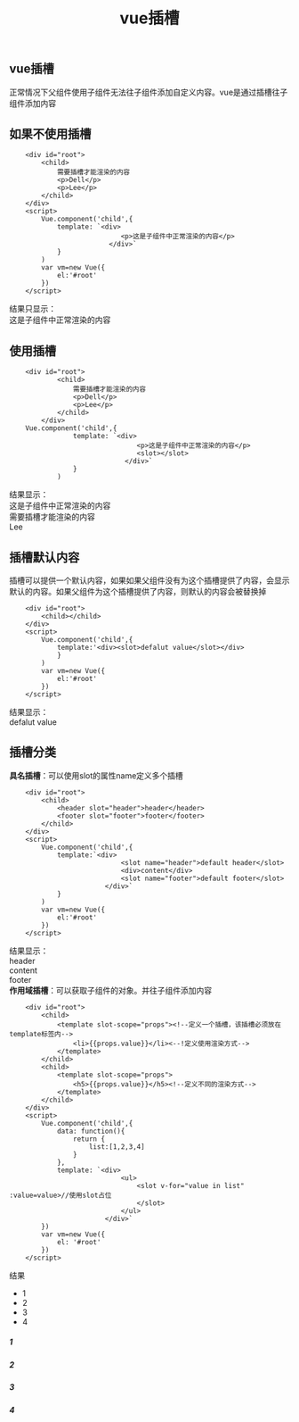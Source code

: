 ﻿---
layout: post
title: vue插槽
tags:
- vue
categories: webpage
description: vue父组件通过插槽往子组件添加自定义内容
---
## vue插槽
正常情况下父组件使用子组件无法往子组件添加自定义内容。vue是通过插槽往子组件添加内容
<!-- more -->

## 如果不使用插槽
```
	<div id="root">
        <child>
            需要插槽才能渲染的内容
            <p>Dell</p>
            <p>Lee</p>
        </child>
    </div>
    <script>
        Vue.component('child',{
            template: `<div>
                            <p>这是子组件中正常渲染的内容</p>                            
                         </div>`
            }
        )
        var vm=new Vue({
            el:'#root'
        })
    </script>
```
结果只显示：  
这是子组件中正常渲染的内容  
## 使用插槽  
```
	<div id="root">
			<child>
				需要插槽才能渲染的内容
				<p>Dell</p>
				<p>Lee</p>
			</child>
		</div>
	Vue.component('child',{
				template: `<div>
								<p>这是子组件中正常渲染的内容</p>
								<slot></slot>
							 </div>`
				}
			)
```
结果显示：  
这是子组件中正常渲染的内容  
需要插槽才能渲染的内容  
Lee  
## 插槽默认内容  
插槽可以提供一个默认内容，如果如果父组件没有为这个插槽提供了内容，会显示默认的内容。如果父组件为这个插槽提供了内容，则默认的内容会被替换掉  
```
	<div id="root">
        <child></child>
    </div>
    <script>
        Vue.component('child',{
            template:'<div><slot>defalut value</slot></div>
            }
        )
        var vm=new Vue({
            el:'#root'
        })
    </script>
```
结果显示：  
defalut value  
## 插槽分类
**具名插槽**：可以使用slot的属性name定义多个插槽  
```
 	<div id="root">
        <child>
            <header slot="header">header</header>
            <footer slot="footer">footer</footer>
        </child>
    </div>
    <script>
        Vue.component('child',{
            template:`<div>
                            <slot name="header">default header</slot>
                            <div>content</div>
                            <slot name="footer">default footer</slot>
                        </div>`
            }
        )
        var vm=new Vue({
            el:'#root'
        })
	</script>
```
结果显示：  
header  
content  
footer  
**作用域插槽**：可以获取子组件的对象。并往子组件添加内容  
```
	<div id="root">
        <child>
            <template slot-scope="props"><!--定义一个插槽，该插槽必须放在template标签内-->
                <li>{{props.value}}</li><--!定义使用渲染方式-->
            </template>
        </child>
        <child>
            <template slot-scope="props">
                <h5>{{props.value}}</h5><!--定义不同的渲染方式-->
            </template>
        </child>
    </div>
    <script>
        Vue.component('child',{
            data: function(){
                return {
                    list:[1,2,3,4]
                }
            },
            template: `<div>
                            <ul>
                                <slot v-for="value in list" :value=value>//使用slot占位
                                </slot>
                            </ul>
                        </div>`
        })
        var vm=new Vue({
            el: '#root'
        })
    </script>
```
结果  
- 1  
- 2  
- 3  
- 4  
##### 1  
##### 2  
##### 3  
##### 4  